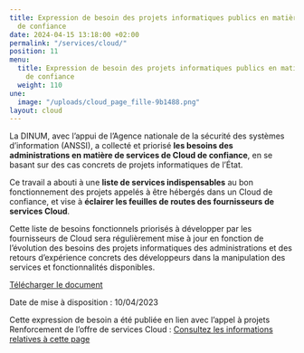 ```yaml
---
title: Expression de besoin des projets informatiques publics en matière de Cloud
  de confiance
date: 2024-04-15 13:18:00 +02:00
permalink: "/services/cloud/"
position: 11
menu:
  title: Expression de besoin des projets informatiques publics en matière de Cloud
    de confiance
  weight: 110
une:
  image: "/uploads/cloud_page_fille-9b1488.png"
layout: cloud
---
```


La DINUM, avec l’appui de l’Agence nationale de la sécurité des systèmes d’information (ANSSI), a collecté et priorisé **les besoins des administrations en matière de services de Cloud de confiance**, en se basant sur des cas concrets de projets informatiques de l’État.

Ce travail a abouti à une **liste de services indispensables** au bon fonctionnement des projets appelés à être hébergés dans un Cloud de confiance, et vise à **éclairer les feuilles de routes des fournisseurs de services Cloud**.

Cette liste de besoins fonctionnels priorisés à développer par les fournisseurs de Cloud sera régulièrement mise à jour en fonction de l’évolution des besoins des projets informatiques des administrations et des retours d’expérience concrets des développeurs dans la manipulation des services et fonctionnalités disponibles.

[Télécharger le document](/uploads/De%CC%81monstrateur_Besoins_Publication_20240410_ODS.ods)

Date de mise à disposition : 10/04/2023

Cette expression de besoin a été publiée en lien avec l’appel à projets Renforcement de l’offre de services Cloud : [Consultez les informations relatives à cette page](https://www.numerique.gouv.fr/espace-presse/letat-publie-son-recueil-des-besoins-des-projets-informatiques-publics-en-matiere-de-cloud-de-confiance/)
